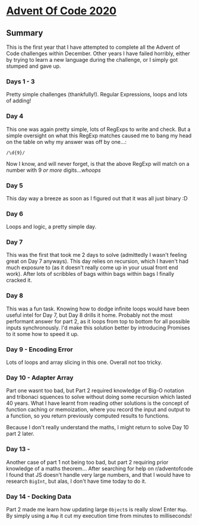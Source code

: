 # [Advent Of Code 2020](https://adventofcode.com/2020)

## Summary

This is the first year that I have attempted to complete all the Advent of Code challenges within December.
Other years I have failed horribly, either by trying to learn a new language during the challenge, or I simply got stumped and gave up.

### Days 1 - 3

Pretty simple challenges (thankfully!). Regular Expressions, loops and lots of adding!

### Day 4

This one was again pretty simple, lots of RegExps to write and check. But a simple oversight on what this RegExp matches caused me to bang my head on the table on why my answer was off by one...:

```
/\d{9}/
```

Now I know, and will never forget, is that the above RegExp will match on a number with 9 _or more_ digits..._whoops_

### Day 5

This day way a breeze as soon as I figured out that it was all just binary :D

### Day 6

Loops and logic, a pretty simple day.

### Day 7

This was the first that took me 2 days to solve (admittedly I wasn't feeling great on Day 7 anyways). This day relies on recursion, which I haven't had much exposure to (as it doesn't really come up in your usual front end work). After lots of scribbles of bags within bags within bags I finally cracked it.

### Day 8

This was a fun task. Knowing how to dodge infinite loops would have been useful intel for Day 7, but Day 8 drills it home. Probably not the most performant answer for part 2, as it loops from top to bottom for all possible inputs synchronously. I'd make this solution better by introducing Promises to it some how to speed it up.

### Day 9 - Encoding Error

Lots of loops and array slicing in this one. Overall not too tricky.

### Day 10 - Adapter Array

Part one wasnt too bad, but Part 2 required knowledge of Big-O notation and tribonaci squences to solve without doing some recursion which lasted 40 years. What I have learnt from reading other solutions is the concept of function caching or memoization, where you record the input and output to a function, so you return previously computed results to functions.

Because I don't really understand the maths, I might return to solve Day 10 part 2 later.

### Day 13 -

Another case of part 1 not being too bad, but part 2 requiring prior knowledge of a maths theorem... After searching for help on r/adventofcode I found that JS doesn't handle very large numbers, and that I would have to research `BigInt`, but alas, I don't have time today to do it.

### Day 14 - Docking Data

Part 2 made me learn how updating large `Object`s is really slow! Enter `Map`. By simply using a `Map` it cut my execution time from minutes to milliseconds!
